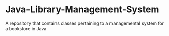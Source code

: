 # Java-Library-Management-System
A repository that contains classes pertaining to a managemental system for a bookstore in Java
